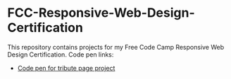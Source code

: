 # FCC-Responsive-Web-Design-Certification
This repository contains projects for my Free Code Camp Responsive Web Design Certification.
Code pen links:
- [Code pen for tribute page project](https://codepen.io/msaxton/pen/MWgRpxM)